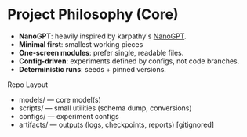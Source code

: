 # Project Philosophy (Core)

- **NanoGPT**: heavily inspired by karpathy's [NanoGPT](https://github.com/karpathy/nanoGPT). 
- **Minimal first**: smallest working pieces 
- **One-screen modules**: prefer single, readable files.
- **Config-driven**: experiments defined by configs, not code branches.
- **Deterministic runs**: seeds + pinned versions.

Repo Layout
- models/      — core model(s)
- scripts/     — small utilities (schema dump, conversions)
- configs/     — experiment configs
- artifacts/   — outputs (logs, checkpoints, reports) [gitignored]
